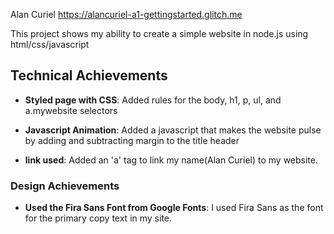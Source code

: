 Alan Curiel
https://alancuriel-a1-gettingstarted.glitch.me

This project shows my ability to create a simple website in node.js using html/css/javascript

## Technical Achievements
- **Styled page with CSS**: Added rules for the body, h1, p, ul, and a.mywebsite selectors

- **Javascript Animation**: Added a javascript that makes the website pulse by adding and subtracting margin to the title header

- **link used**: Added an 'a' tag to link my name(Alan Curiel) to my website. 

### Design Achievements
- **Used the Fira Sans Font from Google Fonts**: I used Fira Sans as the font for the primary copy text in my site.


